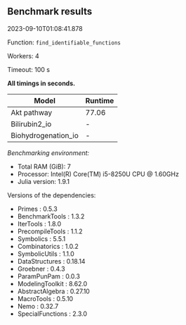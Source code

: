 ## Benchmark results

2023-09-10T01:08:41.878

Function: `find_identifiable_functions`

Workers: 4

Timeout: 100 s

**All timings in seconds.**

|Model|Runtime|
|-----|---|
|Akt pathway|77.06|
|Bilirubin2_io| - |
|Biohydrogenation_io| - |

*Benchmarking environment:*

* Total RAM (GiB): 7
* Processor: Intel(R) Core(TM) i5-8250U CPU @ 1.60GHz
* Julia version: 1.9.1

Versions of the dependencies:

* Primes : 0.5.3
* BenchmarkTools : 1.3.2
* IterTools : 1.8.0
* PrecompileTools : 1.1.2
* Symbolics : 5.5.1
* Combinatorics : 1.0.2
* SymbolicUtils : 1.1.0
* DataStructures : 0.18.14
* Groebner : 0.4.3
* ParamPunPam : 0.0.3
* ModelingToolkit : 8.62.0
* AbstractAlgebra : 0.27.10
* MacroTools : 0.5.10
* Nemo : 0.32.7
* SpecialFunctions : 2.3.0

